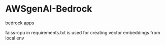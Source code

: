 # AWSgenAI-Bedrock
bedrock apps

faiss-cpu in requirements.txt is used for creating vector embeddings from local env
